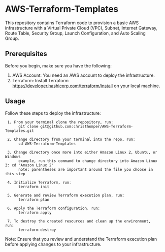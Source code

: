 # AWS-Terraform-Templates

This repository contains Terraform code to provision a basic AWS infrastructure with a Virtual Private Cloud (VPC), Subnet, Internet Gateway, Route Table, Security Group, Launch Configuration, and Auto Scaling Group.

## Prerequisites
Before you begin, make sure you have the following:

1. AWS Account: You need an AWS account to deploy the infrastructure.
2. Terraform: Install Terraform https://developer.hashicorp.com/terraform/install on your local machine.

## Usage
Follow these steps to deploy the infrastructure:

     1. From your terminal clone the repository, run:
          git clone git@github.com:christhomper/AWS-Terraform-Templates.git
   
     2. Change directory from your terminal into the repo, run:
          cd AWS-Terraform-Templates
   
     3. Change directory once more into either Amazon Linux 2, Ubuntu, or Windows
          example, run this command to change directory into Amazon Linux 2: cd "Amazon Linux 2"
          note: parentheses are important around the file you choose in this step
   
     4. Initialize Terraform, run:
          terraform init
   
     5. Generate and review Terraform execution plan, run:
          terraform plan
   
     6. Apply the Terraform configuration, run:
          terraform apply
    
     7. To destroy the created resources and clean up the environment, run:
          terraform destroy
   
Note: Ensure that you review and understand the Terraform execution plan before applying changes to your infrastructure.





   
